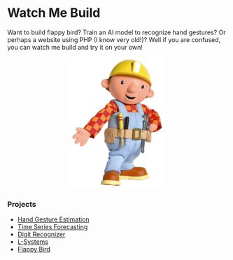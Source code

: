# Watch Me Build

Want to build flappy bird? Train an AI model to recognize hand gestures? Or perhaps a website using PHP (I know very old!)? Well if you are confused, you can watch me build and try it on your own!

<p align="center"><img src="assets/bob-the-builder.png" height=300px></p>

### Projects

*	[Hand Gesture Estimation](Hand%20Gesture%20Estimation/)
*	[Time Series Forecasting](Time%20Series%20Forecasting/)
*	[Digit Recognizer](Digit%20Recognizer/)
*	[L-Systems](L-Systems/)
*	[Flappy Bird](Flappy%Bird/)